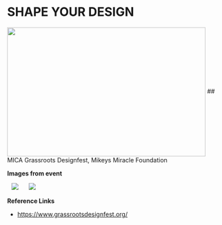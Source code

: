 # SHAPE YOUR DESIGN




<img width="460" height="300" align="center" src="/assets/images/electrocat.png">
## MICA Grassroots Designfest, Mikeys Miracle Foundation

**Images from event**

<p>
    <img src="https://picsum.photos/100/100" hspace="10" >
    <img src="https://picsum.photos/100/100" hspace="10" >
</p>

**Reference Links**
- https://www.grassrootsdesignfest.org/
